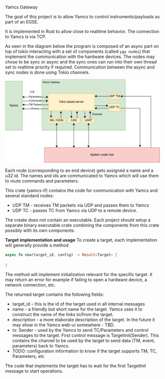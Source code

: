 Yamcs Gateway

The goal of this project is to allow Yamcs to control instruments/payloads as part of an EGSE. 

It is implemented in Rust to allow close to realtime behavior. The connection to Yamcs is via TCP.

As seen in the diagram below the program is composed of an async part on top of tokio interacting with a set of components (called ``ygw nodes``) that implement the communication with the hardware devices. The nodes may chose to be sync or async and the sync ones can run into their own thread set to realtime priority if required. Communication between the async and sync nodes is done using Tokio channels.

![ ALT](/drawings/yamcs-gateway.drawio.png)

Each node (corresponding to an end device) gets assigned a name and a u32 id. The names and ids are communicated to Yamcs which will use them to route commands and parameters.

This crate (yamcs-if) contains the code for communication with Yamcs and several standard nodes:
 - UDP TM - receives TM packets via UDP and passes them to Yamcs
 - UDP TC - passes TC from Yamcs via UDP to a remote device.

The create does not contain an executable. Each project should setup a separate binary executable crate combining the components from this crate possibly with its own components.


**Target implementation and usage**
To create a target, each implementation will generally provide a method

```rust
async fn new(target_id, config) -> Result<Target> {

}
``` 

The method will implement initialization relevant for the specific target. It may return an error for example if failing to open a hardware device, a network connection, etc.

The returned target contains the following fields:
* target_id - this is the id of the target used in all internal messages
* name -  a friendly but short name for the target. Yamcs uses it to construct the name of the links to/from the target.
* description - a more elaborate description of the target. In the future it may show in the Yamcs web-ui somewhere - TBD.
* tx: Sender<YgwMessage> - used by the Yamcs to send TC/Parameters and control messages to the target. First control message is TargetInit(Sender<YgwMessage>). This contains the channel to be used by the target to send data (TM, event, parameters) back to Yamcs.
* TODO: configuration information to know if the target supports TM, TC, Parameters, etc

The code that implements the target has to wait for the first TargetInit message to start operations.

